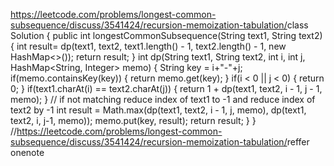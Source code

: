 https://leetcode.com/problems/longest-common-subsequence/discuss/3541424/recursion-memoization-tabulation/
​
class Solution {
public int longestCommonSubsequence(String text1, String text2) {
int result= dp(text1, text2, text1.length() - 1, text2.length() - 1, new HashMap<>());
return result;
}
int dp(String text1, String text2, int i, int j, HashMap<String, Integer> memo) {
String key = i+"-"+j;
if(memo.containsKey(key)) {
return memo.get(key);
}
if(i < 0 || j < 0) {
return 0;
}
if(text1.charAt(i) == text2.charAt(j)) {
return 1 + dp(text1, text2, i - 1, j - 1, memo);
}
// if not matching reduce index of text1 to -1 and reduce index of text2 by -1
int result = Math.max(dp(text1, text2, i - 1, j, memo), dp(text1, text2, i, j-1, memo));
memo.put(key, result);
return result;
}
}
//https://leetcode.com/problems/longest-common-subsequence/discuss/3541424/recursion-memoization-tabulation/
​
reffer onenote